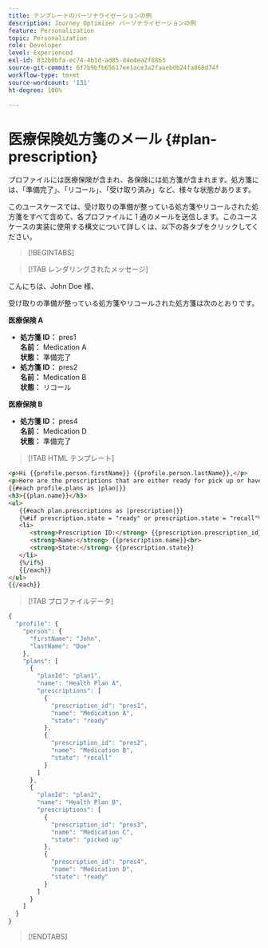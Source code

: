```yaml
---
title: テンプレートのパーソナライゼーションの例
description: Journey Optimizer パーソナライゼーションの例
feature: Personalization
topic: Personalization
role: Developer
level: Experienced
exl-id: 832b0bfa-ec74-4b1d-ad85-d4e4ea2f8863
source-git-commit: 6f7b9bfb65617ee1ace3a2faaebdb24fa068d74f
workflow-type: tm+mt
source-wordcount: '131'
ht-degree: 100%

---
```


# 医療保険処方箋のメール {#plan-prescription}

プロファイルには医療保険が含まれ、各保険には処方箋が含まれます。処方箋には、「準備完了」、「リコール」、「受け取り済み」など、様々な状態があります。

このユースケースでは、受け取りの準備が整っている処方箋やリコールされた処方箋をすべて含めて、各プロファイルに 1 通のメールを送信します。このユースケースの実装に使用する構文について詳しくは、以下の各タブをクリックしてください。

>[!BEGINTABS]

>[!TAB レンダリングされたメッセージ]

<p>こんにちは、John Doe 様、</p>
<p>受け取りの準備が整っている処方箋やリコールされた処方箋は次のとおりです。</p>

**医療保険 A**

<ul>

<li>
      <strong>処方箋 ID：</strong> pres1<br>
      <strong>名前：</strong> Medication A<br>
      <strong>状態：</strong> 準備完了
   </li>

<li>
      <strong>処方箋 ID：</strong> pres2<br>
      <strong>名前：</strong> Medication B<br>
      <strong>状態：</strong> リコール
   </li>

</ul>

**医療保険 B**

<ul>

<li>
      <strong> 処方箋 ID：</strong> pres4<br>
      <strong>名前：</strong> Medication D<br>
      <strong>状態：</strong> 準備完了
   </li>

</ul>

>[!TAB HTML テンプレート]

```html
<p>Hi {{profile.person.firstName}} {{profile.person.lastName}},</p>
<p>Here are the prescriptions that are either ready for pick up or have been recalled:</p>
{{#each profile.plans as |plan|}}
<h3>{{plan.name}}</h3>
<ul>
   {{#each plan.prescriptions as |prescription|}}
   {%#if prescription.state = "ready" or prescription.state = "recall"%}
   <li>
      <strong>Prescription ID:</strong> {{prescription.prescription_id}}<br>
      <strong>Name:</strong> {{prescription.name}}<br>
      <strong>State:</strong> {{prescription.state}}
   </li>
   {%/if%}
   {{/each}}
</ul>
{{/each}}
```

>[!TAB プロファイルデータ]

```javascript
{
  "profile": {
    "person": {
      "firstName": "John",
      "lastName": "Doe"
    },
    "plans": [
      {
        "planId": "plan1",
        "name": "Health Plan A",
        "prescriptions": [
          {
            "prescription_id": "pres1",
            "name": "Medication A",
            "state": "ready"
          },
          {
            "prescription_id": "pres2",
            "name": "Medication B",
            "state": "recall"
          }
        ]
      },
      {
        "planId": "plan2",
        "name": "Health Plan B",
        "prescriptions": [
          {
            "prescription_id": "pres3",
            "name": "Medication C",
            "state": "picked up"
          },
          {
            "prescription_id": "pres4",
            "name": "Medication D",
            "state": "ready"
          }
        ]
      }
    ]
  }
}
```

>[!ENDTABS]
